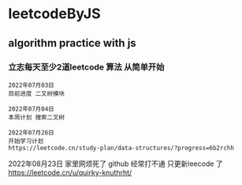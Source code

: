 # leetcodeByJS
## algorithm  practice with js

### 立志每天至少2道leetcode 算法 从简单开始
```
2022年07月03日
目前进度 二叉树模块
```
```
2022年07月04日 
本周计划 搜索二叉树
```
```
2022年07月26日
开始学习计划
https://leetcode.cn/study-plan/data-structures/?progress=6b2rchh

```
2022年08月23日 
家里网烦死了 github 经常打不通
只更新leecode 了
https://leetcode.cn/u/quirky-knuthrht/




